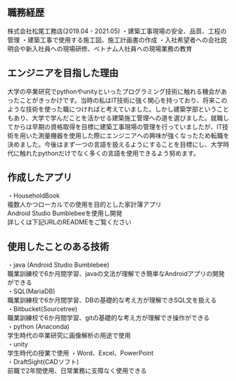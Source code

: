 ## 職務経歴 ##

株式会社松尾工務店(2019.04 - 2021.05)
・建築工事現場の安全、品質、工程の管理
・建築工事で使用する施工図、施工計画書の作成
・入社希望者への会社説明会や新入社員への現場研修、ベトナム人社員への現場業務の教育

## エンジニアを目指した理由 ##

大学の卒業研究でpythonやunityといったプログラミング技術に触れる機会があったことがきっかけです。当時の私はIT技術に強く関心を持っており、将来このような技術を使った職につければと考えていました。しかし建築学部ということもあり、大学で学んだことを活かせる建築施工管理への道を選びました。就職してからは早期の資格取得を目標に建築工事現場の管理を行っていましたが、IT技術を用いた測量機器を使用した際にエンジニアへの興味が強くなったため転職を決めました。今後はまず一つの言語を扱えるようにすることを目標にし、大学時代に触れたpythonだけでなく多くの言語を使用できるよう努めます。

## 作成したアプリ ##

・HouseholdBook  
複数人かつローカルでの使用を目的とした家計簿アプリ  
Android Studio Bumblebeeを使用し開発  
詳しくは下記URLのREADMEをご覧ください  

## 使用したことのある技術 ##

・java (Android Studio Bumblebee)  
職業訓練校で6か月間学習、javaの文法が理解でき簡単なAndroidアプリの開発ができる  
・SQL(MariaDB)  
職業訓練校で6か月間学習、DBの基礎的な考え方が理解できSQL文を扱える  
・Bitbucket(Sourcetree)  
職業訓練校で6か月間学習、gitの基礎的な考え方が理解でき操作ができる  
・python (Anaconda)  
学生時代の卒業研究に画像解析の用途で使用  
・unity  
学生時代の授業で使用
・Word、Excel、PowerPoint  
・DraftSight(CADソフト)  
前職で2年間使用、日常業務に支障なく使用できる  
